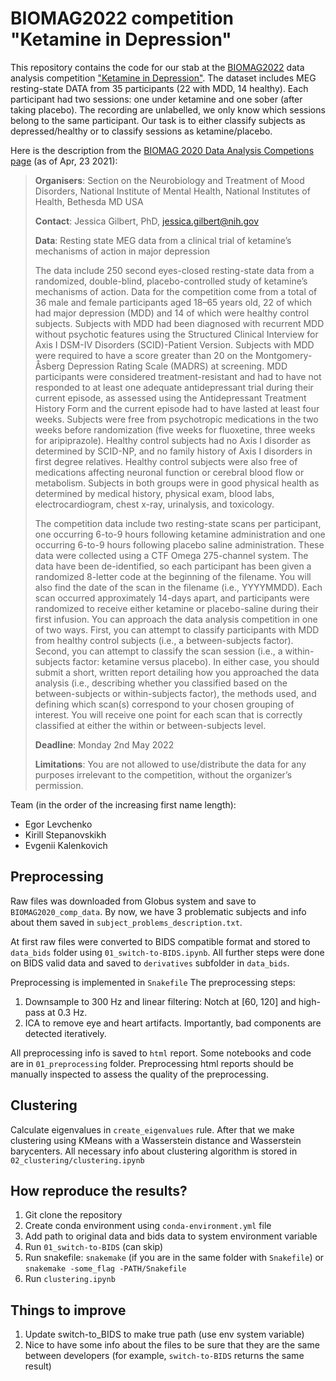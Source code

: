 # BIOMAG2022 competition "Ketamine in Depression"

This repository contains the code for our stab at the [BIOMAG2022](https://www.biomag2020.org/) data analysis
competition ["Ketamine in Depression"](https://www.biomag2020.org/awards/data-analysis-competitions/).
The dataset includes MEG resting-state DATA from 35 participants (22 with MDD, 14 healthy).
Each participant had two sessions: one under ketamine and one sober (after taking placebo).
The recording are unlabelled, we only know which sessions belong to the same participant.
Our task is to either classify subjects as depressed/healthy or to classify sessions as ketamine/placebo.

Here is the description from the
[BIOMAG 2020 Data Analysis Competions page](https://www.biomag2020.org/awards/data-analysis-competitions/) (as of Apr, 
23 2021):

> **Organisers**: Section on the Neurobiology and Treatment of Mood Disorders, National Institute of Mental Health, National Institutes of Health, Bethesda MD USA
> 
> **Contact**: Jessica Gilbert, PhD, jessica.gilbert@nih.gov
> 
> **Data**: Resting state MEG data from a clinical trial of ketamine’s mechanisms of action in major depression
> 
> The data include 250 second eyes-closed resting-state data from a randomized, double-blind, placebo-controlled study of ketamine’s mechanisms of action. Data for the competition come from a total of 36 male and female participants aged 18–65 years old, 22 of which had major depression (MDD) and 14 of which were healthy control subjects. Subjects with MDD had been diagnosed with recurrent MDD without psychotic features using the Structured Clinical Interview for Axis I DSM-IV Disorders (SCID)-Patient Version. Subjects with MDD were required to have a score greater than 20 on the Montgomery-Åsberg Depression Rating Scale (MADRS) at screening. MDD participants were considered treatment-resistant and had to have not responded to at least one adequate antidepressant trial during their current episode, as assessed using the Antidepressant Treatment History Form and the current episode had to have lasted at least four weeks. Subjects were free from psychotropic medications in the two weeks before randomization (five weeks for fluoxetine, three weeks for aripiprazole). Healthy control subjects had no Axis I disorder as determined by SCID-NP, and no family history of Axis I disorders in first degree relatives. Healthy control subjects were also free of medications affecting neuronal function or cerebral blood flow or metabolism. Subjects in both groups were in good physical health as determined by medical history, physical exam, blood labs, electrocardiogram, chest x-ray, urinalysis, and toxicology. 
> 
> The competition data include two resting-state scans per participant, one occurring 6-to-9 hours following ketamine administration and one occurring 6-to-9 hours following placebo saline administration. These data were collected using a CTF Omega 275-channel system. The data have been de-identified, so each participant has been given a randomized 8-letter code at the beginning of the filename. You will also find the date of the scan in the filename (i.e., YYYYMMDD). Each scan occurred approximately 14-days apart, and participants were randomized to receive either ketamine or placebo-saline during their first infusion. You can approach the data analysis competition in one of two ways. First, you can attempt to classify participants with MDD from healthy control subjects (i.e., a between-subjects factor). Second, you can attempt to classify the scan session (i.e., a within-subjects factor: ketamine versus placebo). In either case, you should submit a short, written report detailing how you approached the data analysis (i.e., describing whether you classified based on the between-subjects or within-subjects factor), the methods used, and defining which scan(s) correspond to your chosen grouping of interest. You will receive one point for each scan that is correctly classified at either the within or between-subjects level. 
> 
> **Deadline**: Monday 2nd May 2022
> 
> **Limitations**: You are not allowed to use/distribute the data for any purposes irrelevant to the competition, without the organizer’s permission.

Team (in the order of the increasing first name length):
- Egor Levchenko
- Kirill Stepanovskikh
- Evgenii Kalenkovich


## Preprocessing
Raw files was downloaded from Globus system and save to `BIOMAG2020_comp_data`. By now, we have 3 problematic subjects 
and info about them saved in `subject_problems_description.txt`.

At first raw files were converted to BIDS compatible format and stored to `data_bids` folder using `01_switch-to-BIDS.ipynb`.
All further steps were done on BIDS valid data and saved to `derivatives` subfolder in `data_bids`.

Preprocessing is implemented in `Snakefile`
The preprocessing steps:
1. Downsample to 300 Hz and linear filtering: Notch at [60, 120] and high-pass at 0.3 Hz.
2. ICA to remove eye and heart artifacts. Importantly, bad components are detected iteratively.

All preprocessing info is saved to `html` report. Some notebooks and code are in `01_preprocessing` folder.
Preprocessing html reports should be manually inspected to assess the quality of the preprocessing.

## Clustering
Calculate eigenvalues in `create_eigenvalues` rule. After that we make clustering using KMeans with a Wasserstein distance
and Wasserstein barycenters. All necessary info about clustering algorithm is stored in `02_clustering/clustering.ipynb`

## How reproduce the results?
1. Git clone the repository
2. Create conda environment using `conda-environment.yml` file
3. Add path to original data and bids data to system environment variable 
4. Run `01_switch-to-BIDS` (can skip)
5. Run snakefile: `snakemake` (if you are in the same folder with `Snakefile`) or `snakemake -some_flag -PATH/Snakefile` 
6. Run `clustering.ipynb`

## Things to improve
1. Update switch-to_BIDS to make true path (use env system variable)
2. Nice to have some info about the files to be sure that they are the same between developers 
(for example, `switch-to-BIDS` returns the same result)
